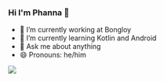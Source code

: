 ### Hi I'm Phanna 👋

- 🔭 I’m currently working at Bongloy
- 🌱 I’m currently learning Kotlin and Android
- 💬 Ask me about anything
- 😄 Pronouns: he/him

<img align="center" src="https://github-readme-stats.vercel.app/api/top-langs/?username=phannaly&layout=compact&theme=tokyonight" />
